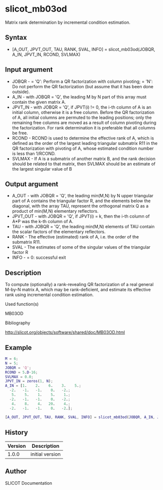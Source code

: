 

# slicot_mb03od

Matrix rank determination by incremental condition estimation.

## Syntax

- [A_OUT, JPVT_OUT, TAU, RANK, SVAL, INFO] = slicot_mb03od(JOBQR, A_IN, JPVT_IN, RCOND, SVLMAX)

## Input argument

 - JOBQR - = 'Q':  Perform a QR factorization with column pivoting; = 'N':  Do not perform the QR factorization (but assume that it has been done outside).
 - A_IN - with JOBQR = 'Q', the leading M by N part of this array must contain the given matrix A.
 - JPVT_IN - with JOBQR = 'Q', if JPVT(i) != 0, the i-th column of A is an initial column, otherwise it is a free column. Before the QR factorization of A, all initial columns are permuted to the leading positions; only the remaining free columns are moved as a result of column pivoting during the factorization.  For rank determination it is preferable that all columns be free.
 - RCOND - RCOND is used to determine the effective rank of A, which is defined as the order of the largest leading triangular submatrix R11 in the QR factorization with pivoting of A, whose estimated condition number is less than 1/RCOND.
 - SVLMAX - If A is a submatrix of another matrix B, and the rank decision should be related to that matrix, then SVLMAX should be an estimate of the largest singular value of B

## Output argument

 - A_OUT - with JOBQR = 'Q', the leading min(M,N) by N upper triangular part of A contains the triangular factor R, and the elements below the diagonal, with the array TAU, represent the orthogonal matrix Q as a product of min(M,N) elementary reflectors.
 - JPVT_OUT - with JOBQR = 'Q', if JPVT(i) = k, then the i-th column of A*P was the k-th column of A.
 - TAU - with JOBQR = 'Q', the leading min(M,N) elements of TAU contain the scalar factors of the elementary reflectors.
 - RANK - The effective (estimated) rank of A, i.e. the order of the submatrix R11.
 - SVAL - The estimates of some of the singular values of the triangular factor R
 - INFO - = 0:  successful exit

## Description


  <p>To compute (optionally) a rank-revealing QR factorization of a real general M-by-N matrix  A,  which may be rank-deficient, and estimate its effective rank using incremental condition estimation.</p>


Used function(s)

MB03OD

Bibliography

http://slicot.org/objects/software/shared/doc/MB03OD.html

## Example

```matlab
M = 6;
N = 5;
JOBQR = 'Q';
RCOND = 5.D-16;
SVLMAX = 0.0;
JPVT_IN = zeros(1, N);
A_IN = [1.    2.    6.    3.    5.;
  -2.   -1.   -1.    0.   -2.;
   5.    5.    1.    5.    1.;
  -2.   -1.   -1.    0.   -2.;
   4.    8.    4.   20.    4.;
  -2.   -1.   -1.    0.   -2.];
 
[A_OUT, JPVT_OUT, TAU, RANK, SVAL, INFO] = slicot_mb03od(JOBQR, A_IN, JPVT_IN, RCOND, SVLMAX)
```

## History

|Version|Description|
|------|------|
|1.0.0|initial version|


## Author

SLICOT Documentation



